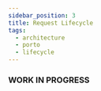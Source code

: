 ```yaml
---
sidebar_position: 3
title: Request Lifecycle
tags:
  - architecture
  - porto
  - lifecycle
---
```


### WORK IN PROGRESS

